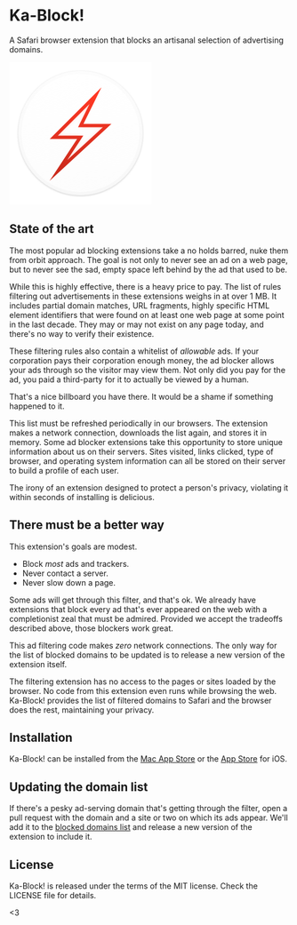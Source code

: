 # Ka-Block!

A Safari browser extension that blocks an artisanal selection of advertising
domains.

![Ka-Block!](./Shared%20(App)/Assets.xcassets/AppIcon.appiconset/256x256.png)

## State of the art

The most popular ad blocking extensions take a no holds barred, nuke them from
orbit approach. The goal is not only to never see an ad on a web page, but to never
see the sad, empty space left behind by the ad that used to be.

While this is highly effective, there is a heavy price to pay. The list of rules
filtering out advertisements in these extensions weighs in at over 1 MB. It
includes partial domain matches, URL fragments, highly specific HTML element
identifiers that were found on at least one web page at some point in the last
decade. They may or may not exist on any page today, and there's no way to
verify their existence.

These filtering rules also contain a whitelist of *allowable* ads. If your
corporation pays their corporation enough money, the ad blocker allows your
ads through so the visitor may view them. Not only did you pay for the ad,
you paid a third-party for it to actually be viewed by a human.

That's a nice billboard you have there. It would be a shame if something
happened to it.

This list must be refreshed periodically in our browsers. The extension makes
a network connection, downloads the list again, and stores it in memory. Some
ad blocker extensions take this opportunity to store unique information about
us on their servers. Sites visited, links clicked, type of browser, and
operating system information can all be stored on their server to build a
profile of each user.

The irony of an extension designed to protect a person's privacy, violating
it within seconds of installing is delicious.

## There must be a better way

This extension's goals are modest.

- Block *most* ads and trackers.
- Never contact a server.
- Never slow down a page.

Some ads will get through this filter, and that's ok. We already have
extensions that block every ad that's ever appeared on the web with a
completionist zeal that must be admired. Provided we accept the tradeoffs
described above, those blockers work great.

This ad filtering code makes *zero* network connections. The only way for the
list of blocked domains to be updated is to release a new version of the
extension itself.

The filtering extension has no access to the pages or sites loaded by the
browser. No code from this extension even runs while browsing the web.
Ka-Block! provides the list of filtered domains to Safari and the browser
does the rest, maintaining your privacy.

## Installation

Ka-Block! can be installed from the [Mac App Store][macos] or the [App Store][ios] for iOS.

## Updating the domain list

If there's a pesky ad-serving domain that's getting through the filter, open
a pull request with the domain and a site or two on which its ads appear. We'll
add it to the [blocked domains list](/Ka-Block.safariextension/blockerList.json)
and release a new version of the extension to include it.

## License

Ka-Block! is released under the terms of the MIT license. Check the LICENSE
file for details.

<3

[macos]: https://itunes.apple.com/us/app/ka-block/id1335413823?mt=12
[ios]: https://geo.itunes.apple.com/us/app/ka-block!/id1037173557?mt=8
